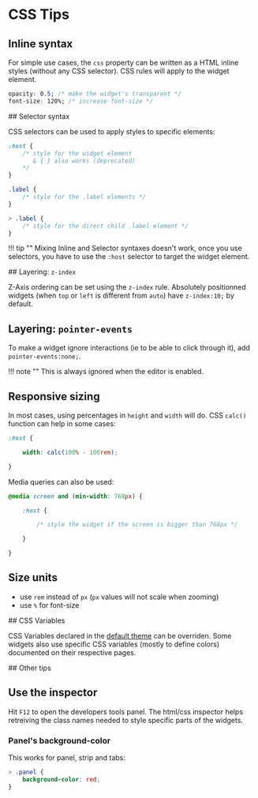 # CSS Tips

## Inline syntax

For simple use cases, the `css` property can be written as a HTML inline styles (without any CSS selector). CSS rules will apply to the widget element.

```css
opacity: 0.5; /* make the widget's transparent */
font-size: 120%; /* increase font-size */
```


## Selector syntax

CSS selectors can be used to apply styles to specific elements:

```css
:host {
    /* style for the widget element
       & { } also works (deprecated)
    */
}

.label {
    /* style for the .label elements */
}

> .label {
    /* style for the direct child .label element */
}

```

!!! tip ""
    Mixing Inline and Selector syntaxes doesn't work, once you use selectors, you have to use the `:host` selector to target the widget element.

## Layering: `z-index`

Z-Axis ordering can be set using the `z-index` rule. Absolutely positionned widgets (when `top` or `left` is different from `auto`) have `z-index:10;` by default.

## Layering: `pointer-events`

To make a widget ignore interactions (ie to be able to click through it), add `pointer-events:none;`.

!!! note ""
    This is always ignored when the editor is enabled.

## Responsive sizing

In most cases, using percentages in `height` and `width` will do. CSS `calc()` function can help in some cases:

```css
:host {

    width: calc(100% - 100rem);

}
```

Media queries can also be used:

```css
@media screen and (min-width: 768px) {

    :host {

        /* style the widget if the screen is bigger than 768px */

    }

}
```


## Size units

- use `rem` instead of `px` (`px` values will not scale when zooming)
- use `%` for font-size


## CSS Variables

CSS Variables declared in the  [default theme](https://github.com/jean-emmanuel/open-stage-control/blob/master/src/browser/scss/themes/default.scss) can be overriden. Some widgets also use specific CSS variables (mostly to define colors) documented on their respective pages.

## Other tips

## Use the inspector

Hit `F12` to open the developers tools panel. The html/css inspector helps retreiving the class names needed to style specific parts of the widgets.

### Panel's background-color

This works for panel, strip and tabs:

```css
> .panel {
    background-color: red;
}
```
